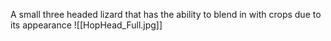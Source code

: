A small three headed lizard that has the ability to blend in with crops due to its appearance
![[HopHead_Full.jpg]]